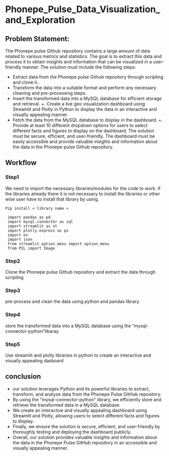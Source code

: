 # Phonepe_Pulse_Data_Visualization_and_Exploration
## Problem Statement:
The Phonepe pulse Github repository contains a large amount of data related to
various metrics and statistics. The goal is to extract this data and process it to obtain
insights and information that can be visualized in a user-friendly manner.
The solution must include the following steps:
+ Extract data from the Phonepe pulse Github repository through scripting and
clone it..
+ Transform the data into a suitable format and perform any necessary cleaning
and pre-processing steps.
+ Insert the transformed data into a MySQL database for efficient storage and
retrieval.
+. Create a live geo visualization dashboard using Streamlit and Plotly in Python
to display the data in an interactive and visually appealing manner.
+ Fetch the data from the MySQL database to display in the dashboard.
+. Provide at least 10 different dropdown options for users to select different
facts and figures to display on the dashboard.
The solution must be secure, efficient, and user-friendly. The dashboard must be
easily accessible and provide valuable insights and information about the data in the
Phonepe pulse Github repository.
## Workflow

### Step1
We need to import the necessary libraries/modules for the code to work.
If the libraries already there it is not necessary to install the libraries or other wise user have to install that library by using.
```
Pip install < library name >
```
```
 import pandas as pd
 import mysql.connector as sql
 import streamlit as st
 import plotly.express as px
 import os
 import json
 from streamlit_option_menu import option_menu
 from PIL import Image
```
### Step2
Clone the Phonepe pulse Github repository and extract the data through scripting
### Step3
pre-process and clean the data using python and pandas library.
### Step4
store the transformed data into a MySQL database using the “mysql-connector-python”libaray. 
### Step5
Use streamlit and plotly libraries in python to create an interactive and visually appealing dasboard
## conclusion
+ our solution leverages Python and its powerful libraries to extract, transform, and analyze data from the Phonepe Pulse GitHub repository. 
+ By using the "mysql-connector-python" library, we efficiently store and retrieve the transformed data in a MySQL database. 
+ We create an interactive and visually appealing dashboard using Streamlit and Plotly, allowing users to select different facts and figures to display. 
+ Finally, we ensure the solution is secure, efficient, and user-friendly by thoroughly testing and deploying the dashboard publicly. 
+ Overall, our solution provides valuable insights and information about the data in the Phonepe Pulse GitHub repository in an accessible and visually appealing manner.
